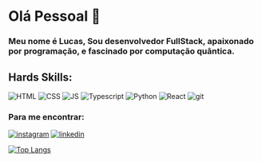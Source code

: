 #                      Olá Pessoal 👋



### Meu nome é Lucas, Sou desenvolvedor FullStack, apaixonado por programação, e fascinado por computação quântica.




  


## Hards Skills:

![HTML](https://img.shields.io/badge/HTML5-E34F26?style=for-the-badge&logo=html5&logoColor=white) ![CSS](https://img.shields.io/badge/CSS3-1572B6?style=for-the-badge&logo=css3&logoColor=white) ![JS](https://img.shields.io/badge/JavaScript-323330?style=for-the-badge&logo=javascript&logoColor=F7DF1E) ![Typescript](https://img.shields.io/badge/TypeScript-007ACC?style=for-the-badge&logo=typescript&logoColor=white) ![Python](https://img.shields.io/badge/Python-FFD43B?style=for-the-badge&logo=python&logoColor=blue) ![React](https://img.shields.io/badge/React-20232A?style=for-the-badge&logo=react&logoColor=61DAFB) ![git](https://img.shields.io/badge/GIT-E44C30?style=for-the-badge&logo=git&logoColor=white)




### Para me encontrar:




[![instagram](https://img.shields.io/badge/Instagram-E4405F?style=for-the-badge&logo=instagram&logoColor=white)](https://www.instagram.com/lucas__teodosio/)  [![linkedin](https://img.shields.io/badge/LinkedIn-0077B5?style=for-the-badge&logo=linkedin&logoColor=white)](https://www.linkedin.com/in/lucas-teodosio-b2379a210/)


[![Top Langs](https://github-readme-stats.vercel.app/api/top-langs/?username=Lucas-Teodosio&theme=radical)](https://github.com/Lucas-Teodosio)
